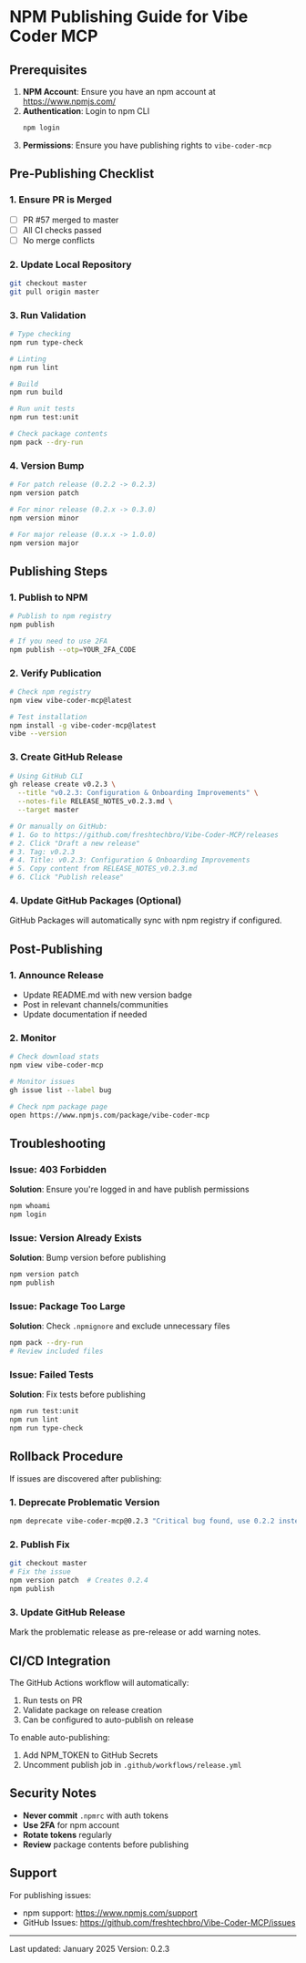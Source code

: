 # NPM Publishing Guide for Vibe Coder MCP

## Prerequisites

1. **NPM Account**: Ensure you have an npm account at https://www.npmjs.com/
2. **Authentication**: Login to npm CLI
   ```bash
   npm login
   ```
3. **Permissions**: Ensure you have publishing rights to `vibe-coder-mcp`

## Pre-Publishing Checklist

### 1. Ensure PR is Merged
- [ ] PR #57 merged to master
- [ ] All CI checks passed
- [ ] No merge conflicts

### 2. Update Local Repository
```bash
git checkout master
git pull origin master
```

### 3. Run Validation
```bash
# Type checking
npm run type-check

# Linting
npm run lint  

# Build
npm run build

# Run unit tests
npm run test:unit

# Check package contents
npm pack --dry-run
```

### 4. Version Bump
```bash
# For patch release (0.2.2 -> 0.2.3)
npm version patch

# For minor release (0.2.x -> 0.3.0)
npm version minor

# For major release (0.x.x -> 1.0.0)
npm version major
```

## Publishing Steps

### 1. Publish to NPM

```bash
# Publish to npm registry
npm publish

# If you need to use 2FA
npm publish --otp=YOUR_2FA_CODE
```

### 2. Verify Publication

```bash
# Check npm registry
npm view vibe-coder-mcp@latest

# Test installation
npm install -g vibe-coder-mcp@latest
vibe --version
```

### 3. Create GitHub Release

```bash
# Using GitHub CLI
gh release create v0.2.3 \
  --title "v0.2.3: Configuration & Onboarding Improvements" \
  --notes-file RELEASE_NOTES_v0.2.3.md \
  --target master

# Or manually on GitHub:
# 1. Go to https://github.com/freshtechbro/Vibe-Coder-MCP/releases
# 2. Click "Draft a new release"
# 3. Tag: v0.2.3
# 4. Title: v0.2.3: Configuration & Onboarding Improvements
# 5. Copy content from RELEASE_NOTES_v0.2.3.md
# 6. Click "Publish release"
```

### 4. Update GitHub Packages (Optional)

GitHub Packages will automatically sync with npm registry if configured.

## Post-Publishing

### 1. Announce Release

- Update README.md with new version badge
- Post in relevant channels/communities
- Update documentation if needed

### 2. Monitor

```bash
# Check download stats
npm view vibe-coder-mcp

# Monitor issues
gh issue list --label bug

# Check npm package page
open https://www.npmjs.com/package/vibe-coder-mcp
```

## Troubleshooting

### Issue: 403 Forbidden
**Solution**: Ensure you're logged in and have publish permissions
```bash
npm whoami
npm login
```

### Issue: Version Already Exists
**Solution**: Bump version before publishing
```bash
npm version patch
npm publish
```

### Issue: Package Too Large
**Solution**: Check `.npmignore` and exclude unnecessary files
```bash
npm pack --dry-run
# Review included files
```

### Issue: Failed Tests
**Solution**: Fix tests before publishing
```bash
npm run test:unit
npm run lint
npm run type-check
```

## Rollback Procedure

If issues are discovered after publishing:

### 1. Deprecate Problematic Version
```bash
npm deprecate vibe-coder-mcp@0.2.3 "Critical bug found, use 0.2.2 instead"
```

### 2. Publish Fix
```bash
git checkout master
# Fix the issue
npm version patch  # Creates 0.2.4
npm publish
```

### 3. Update GitHub Release
Mark the problematic release as pre-release or add warning notes.

## CI/CD Integration

The GitHub Actions workflow will automatically:
1. Run tests on PR
2. Validate package on release creation
3. Can be configured to auto-publish on release

To enable auto-publishing:
1. Add NPM_TOKEN to GitHub Secrets
2. Uncomment publish job in `.github/workflows/release.yml`

## Security Notes

- **Never commit** `.npmrc` with auth tokens
- **Use 2FA** for npm account
- **Rotate tokens** regularly
- **Review** package contents before publishing

## Support

For publishing issues:
- npm support: https://www.npmjs.com/support
- GitHub Issues: https://github.com/freshtechbro/Vibe-Coder-MCP/issues

---

Last updated: January 2025
Version: 0.2.3
